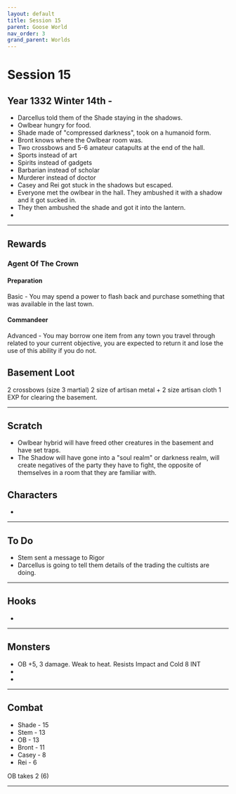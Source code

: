 ```yaml
---
layout: default
title: Session 15
parent: Goose World
nav_order: 3
grand_parent: Worlds
---
```

# Session 15

## Year 1332 Winter 14th -
* Darcellus told them of the Shade staying in the shadows. 
* Owlbear hungry for food.
* Shade made of "compressed darkness", took on a humanoid form.
* Bront knows where the Owlbear room was.
* Two crossbows and 5-6 amateur catapults at the end of the hall.
* Sports instead of art
* Spirits instead of gadgets
* Barbarian instead of scholar
* Murderer instead of doctor
* Casey and Rei got stuck in the shadows but escaped.
* Everyone met the owlbear in the hall. They ambushed it with a shadow and it got sucked in.
* They then ambushed the shade and got it into the lantern.
* 

---

## Rewards

### Agent Of The Crown
#### Preparation
Basic - You may spend a power to flash back and purchase something that was available in the last town.

#### Commandeer
Advanced - You may borrow one item from any town you travel through related to your current objective, you are expected to return it and lose the use of this ability if you do not. 

## Basement Loot
2 crossbows (size 3 martial)
2 size of artisan metal + 2 size artisan cloth
1 EXP for clearing the basement.


---
## Scratch
* Owlbear hybrid will have freed other creatures in the basement and have set traps.
* The Shadow will have gone into a "soul realm" or darkness realm, will create negatives of the party they have to fight, the opposite of themselves in a room that they are familiar with.

## Characters
* 
 

---

## To Do
* Stem sent a message to Rigor
* Darcellus is going to tell them details of the trading the cultists are doing.


---

## Hooks
* 


---

## Monsters
* OB +5, 3 damage. Weak to heat. Resists Impact and Cold 8 INT
* 
* 


---

## Combat
* Shade - 15
* Stem - 13
* OB - 13
* Bront - 11
* Casey - 8
* Rei - 6

OB takes 2 (6)


---
